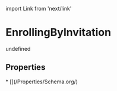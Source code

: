 import Link from 'next/link'
# EnrollingByInvitation

undefined

## Properties

<Grid>
* [](/Properties/Schema.org/)

</Grid>

